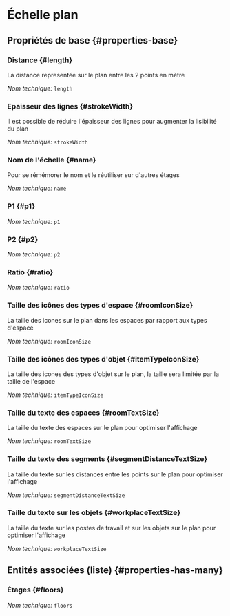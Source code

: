 # Échelle plan
<!--- THIS FILE IS GENERATED PLEASE DO NOT EDIT IT DIRECTLY --->



## Propriétés de base {#properties-base}

### Distance {#length}

La distance representée sur le plan entre les 2 points en mètre

*Nom technique:* ```length```

### Epaisseur des lignes {#strokeWidth}

Il est possible de réduire l'épaisseur des lignes pour augmenter la lisibilité du plan

*Nom technique:* ```strokeWidth```

### Nom de l'échelle {#name}

Pour se rémémorer le nom et le réutiliser sur d'autres étages

*Nom technique:* ```name```

### P1 {#p1}



*Nom technique:* ```p1```

### P2 {#p2}



*Nom technique:* ```p2```

### Ratio {#ratio}



*Nom technique:* ```ratio```

### Taille des icônes des types d'espace {#roomIconSize}

La taille des icones sur le plan dans les espaces par rapport aux types d'espace

*Nom technique:* ```roomIconSize```

### Taille des icônes des types d'objet {#itemTypeIconSize}

La taille des icones des types d'objet sur le plan, la taille sera limitée par la taille de l'espace

*Nom technique:* ```itemTypeIconSize```

### Taille du texte des espaces {#roomTextSize}

La taille du texte des espaces sur le plan pour optimiser l'affichage

*Nom technique:* ```roomTextSize```

### Taille du texte des segments {#segmentDistanceTextSize}

La taille du texte sur les distances entre les points sur le plan pour optimiser l'affichage

*Nom technique:* ```segmentDistanceTextSize```

### Taille du texte sur les objets {#workplaceTextSize}

La taille du texte sur les postes de travail et sur les objets sur le plan pour optimiser l'affichage

*Nom technique:* ```workplaceTextSize```




## Entités associées (liste) {#properties-has-many}

### Étages {#floors}



*Nom technique:* ```floors```




